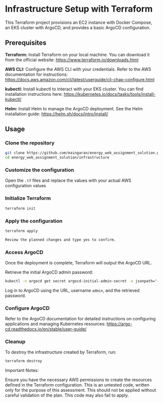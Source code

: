 # Infrastructure Setup with Terraform

This Terraform project provisions an EC2 instance with Docker Compose, an EKS cluster with ArgoCD, and provides a basic ArgoCD configuration.

## Prerequisites

**Terraform:** Install Terraform on your local machine. You can download it from the official website: <https://www.terraform.io/downloads.html>  

**AWS CLI:** Configure the AWS CLI with your credentials. Refer to the AWS documentation for instructions: <https://docs.aws.amazon.com/cli/latest/userguide/cli-chap-configure.html>  

**kubectl:** Install kubectl to interact with your EKS cluster. You can find installation instructions here: <https://kubernetes.io/docs/tasks/tools/install-kubectl/>  

**Helm:** Install Helm to manage the ArgoCD deployment. See the Helm installation guide: <https://helm.sh/docs/intro/install/>  

## Usage

### Clone the repository

```Bash
git clone https://github.com/eaingaran/energy_web_assignment_solution.git
cd energy_web_assignment_solution/infrastructure
```

### Customize the configuration

Open the `.tf` files and replace the values with your actual AWS configuration values

### Initialize Terraform

```Bash
terraform init
```

### Apply the configuration

```Bash
terraform apply
```

``` txt
Review the planned changes and type yes to confirm.
```

### Access ArgoCD

Once the deployment is complete, Terraform will output the ArgoCD URL.

Retrieve the initial ArgoCD admin password:

```Bash
kubectl -n argocd get secret argocd-initial-admin-secret -o jsonpath="{.data.password}" | base64 -d
```

Log in to ArgoCD using the URL, username `admin`, and the retrieved password.

### Configure ArgoCD

Refer to the ArgoCD documentation for detailed instructions on configuring applications and managing Kubernetes resources:  <https://argo-cd.readthedocs.io/en/stable/user-guide/>  

### Cleanup

To destroy the infrastructure created by Terraform, run:

```Bash
terraform destroy
```

Important Notes:

Ensure you have the necessary AWS permissions to create the resources defined in the Terraform configuration.
This is an untested code, written only for the purpose of this assessment. This should not be applied without careful validation of the plan. This code may also fail to apply.  

